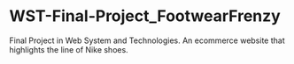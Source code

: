 # WST-Final-Project_FootwearFrenzy
Final Project in Web System and Technologies. An ecommerce website that highlights the line of Nike shoes.
